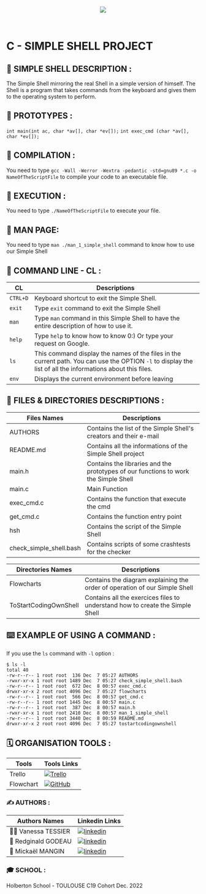 <br>
<p align="center">
  <img src="https://zupimages.net/up/22/49/4ouj.png" />
</p>
<br>

# C - SIMPLE SHELL PROJECT

## :pencil: SIMPLE SHELL DESCRIPTION :
The Simple Shell mirroring the real Shell in a simple version of himself.
The Shell is a program that takes commands from the keyboard and gives them to the operating system to perform.

## :pencil: PROTOTYPES :
`int main(int ac, char *av[], char *ev[]);`
`int exec_cmd (char *av[], char *ev[]);`

## :pencil: COMPILATION :
You need to type `gcc -Wall -Werror -Wextra -pedantic -std=gnu89 *.c -o NameOfTheScriptFile` to compile your code to an executable file.

## :pencil: EXECUTION :
You need to type `./NameOfTheScriptFile` to execute your file.

## :pencil: MAN PAGE:
You need to type `man ./man_1_simple_shell` command to know how to use our Simple Shell

## :pencil: COMMAND LINE - CL :

| CL           | Descriptions                                                                |
| ------------------------- | ------------------------------------------------------------------ |
| `CTRL+D`  | Keyboard shortcut to exit the Simple Shell.
| `exit` | Type `exit` command to exit the Simple Shell
| `man` | Type `man` command in this Simple Shell to have the entire description of how to use it.
| `help` | Type `help` to know how to know 0:) Or type your request on Google.
| `ls` | This command display the names of the files in the current path. You can use the OPTION `-l` to display the list of all the informations about this files.
| `env` | Displays the current environment before leaving

## :pencil: FILES & DIRECTORIES DESCRIPTIONS :

| Files Names             | Descriptions                                                                |
| ----------------- | ------------------------------------------------------------------ |
| AUTHORS | Contains the list of the Simple Shell's creators and their e-mail |
| README.md | Contains all the informations of the Simple Shell project |
| main.h | Contains the libraries and the prototypes of our functions to work the Simple Shell |
| main.c | Main Function |
| exec_cmd.c | Contains the function that execute the cmd |
| get_cmd.c | Contains the function entry point |
| hsh | Contains the script of the Simple Shell |
| check_simple_shell.bash | Contains scripts of some crashtests for the checker |

| Directories Names             | Descriptions
| ----------------- | ------------------------------------------------------------------ |
| Flowcharts | Contains the diagram explaining the order of operation of our Simple Shell  |
| ToStartCodingOwnShell | Contains all the exercices files to understand how to create the Simple Shell

## :keyboard: EXAMPLE OF USING A COMMAND :

If you use the `ls` command with `-l` option :
```
$ ls -l
total 40
-rw-r--r-- 1 root root  136 Dec  7 05:27 AUTHORS
-rwxr-xr-x 1 root root 1489 Dec  7 05:27 check_simple_shell.bash
-rw-r--r-- 1 root root  672 Dec  8 00:57 exec_cmd.c
drwxr-xr-x 2 root root 4096 Dec  7 05:27 flowcharts
-rw-r--r-- 1 root root  566 Dec  8 00:57 get_cmd.c
-rw-r--r-- 1 root root 1445 Dec  8 00:57 main.c
-rw-r--r-- 1 root root  387 Dec  8 00:57 main.h
-rwxr-xr-x 1 root root 2410 Dec  8 00:57 man_1_simple_shell
-rw-r--r-- 1 root root 3440 Dec  8 00:59 README.md
drwxr-xr-x 2 root root 4096 Dec  7 05:27 tostartcodingownshell
```

## :spiral_calendar: ORGANISATION TOOLS :

| Tools             | Tools Links                                                                |
| ----------------- | ------------------------------------------------------------------ |
| Trello | [![Trello](https://img.shields.io/badge/Trello-%23026AA7.svg?style=for-the-badge&logo=Trello&logoColor=white)](https://trello.com/b/9Knotcwi/shell) |
| Flowchart | [![GitHub](https://img.shields.io/badge/github-%23121011.svg?style=for-the-badge&logo=github&logoColor=white)](https://github.com/Leakim01/holbertonschool-simple_shell/tree/main/flowcharts) |

### :writing_hand: AUTHORS :

| Authors Names             | Linkedin Links                                                                |
| ----------------- | ------------------------------------------------------------------ |
| 🤷‍♀️ Vanessa TESSIER | [![linkedin](https://img.shields.io/badge/linkedin-white?style=for-the-badge&logo=linkedin&logoColor=black)](https://www.linkedin.com/in/vanessa-tessier-601794252/) |
| 👦 Redginald GODEAU | [![linkedin](https://img.shields.io/badge/linkedin-white?style=for-the-badge&logo=linkedin&logoColor=black)](https://www.linkedin.com/in/redginald-godeau-04ab8a254/) |
| 👨 Mickaël MANGIN | [![linkedin](https://img.shields.io/badge/linkedin-white?style=for-the-badge&logo=linkedin&logoColor=black)](https://www.linkedin.com/in/micka%C3%ABl-mangin-331aa2170/) |

### :mortar_board: SCHOOL :

Holberton School - TOULOUSE
C19 Cohort
Dec. 2022
